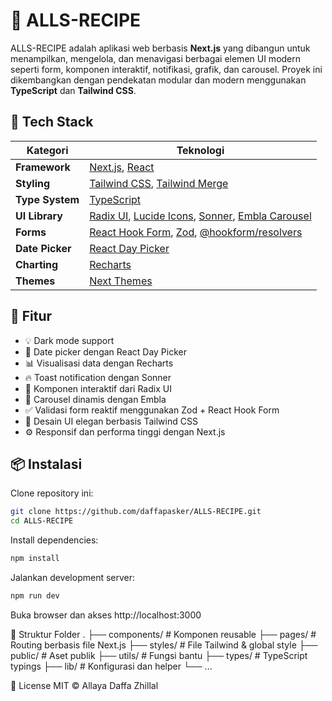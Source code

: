 # 🧾 ALLS-RECIPE

ALLS-RECIPE adalah aplikasi web berbasis **Next.js** yang dibangun untuk menampilkan, mengelola, dan menavigasi berbagai elemen UI modern seperti form, komponen interaktif, notifikasi, grafik, dan carousel. Proyek ini dikembangkan dengan pendekatan modular dan modern menggunakan **TypeScript** dan **Tailwind CSS**.

## 🚀 Tech Stack

| Kategori       | Teknologi                                                                 |
|----------------|---------------------------------------------------------------------------|
| **Framework**  | [Next.js](https://nextjs.org/), [React](https://reactjs.org/)             |
| **Styling**    | [Tailwind CSS](https://tailwindcss.com/), [Tailwind Merge](https://github.com/dcastil/tailwind-merge) |
| **Type System**| [TypeScript](https://www.typescriptlang.org/)                             |
| **UI Library** | [Radix UI](https://www.radix-ui.com/), [Lucide Icons](https://lucide.dev/), [Sonner](https://sonner.emilkowal.dev/), [Embla Carousel](https://www.embla-carousel.com/) |
| **Forms**      | [React Hook Form](https://react-hook-form.com/), [Zod](https://github.com/colinhacks/zod), [@hookform/resolvers](https://react-hook-form.com/get-started#SchemaValidation) |
| **Date Picker**| [React Day Picker](https://react-day-picker.js.org/)                      |
| **Charting**   | [Recharts](https://recharts.org/)                                         |
| **Themes**     | [Next Themes](https://github.com/pacocoursey/next-themes)                |

## 📂 Fitur

- 💡 Dark mode support
- 📆 Date picker dengan React Day Picker
- 📊 Visualisasi data dengan Recharts
- 🔥 Toast notification dengan Sonner
- 🧩 Komponen interaktif dari Radix UI
- 🔁 Carousel dinamis dengan Embla
- ✅ Validasi form reaktif menggunakan Zod + React Hook Form
- 🎨 Desain UI elegan berbasis Tailwind CSS
- ⚙️ Responsif dan performa tinggi dengan Next.js

## 📦 Instalasi

Clone repository ini:

```bash
git clone https://github.com/daffapasker/ALLS-RECIPE.git
cd ALLS-RECIPE
```

Install dependencies:
```bash
npm install
```

Jalankan development server:
```bash
npm run dev
```
Buka browser dan akses http://localhost:3000

📁 Struktur Folder
.
├── components/      # Komponen reusable
├── pages/           # Routing berbasis file Next.js
├── styles/          # File Tailwind & global style
├── public/          # Aset publik
├── utils/           # Fungsi bantu
├── types/           # TypeScript typings
├── lib/             # Konfigurasi dan helper
└── ...

📄 License
MIT © Allaya Daffa Zhillal
